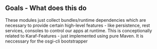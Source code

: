 ## Goals - What does this do ##

These modules just collect bundles/runtime dependencies which are necessary to provide certain high-level features - like persistence, rest services, consoles to control our apps at runtime.
This is conceptionally related to Karaf-Features - just implemented using pure Maven.
It is neccessary for the osgi-cli bootstrapper